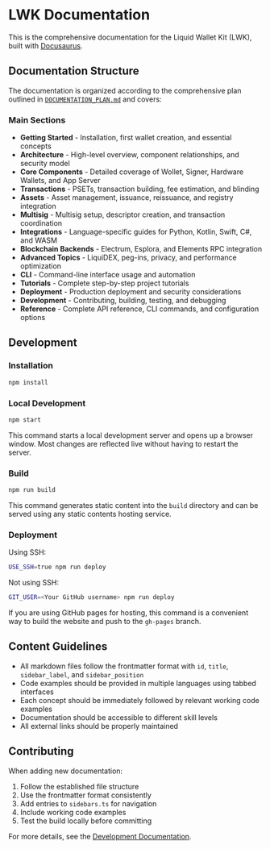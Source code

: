 # LWK Documentation

This is the comprehensive documentation for the Liquid Wallet Kit (LWK), built with [Docusaurus](https://docusaurus.io/).

## Documentation Structure

The documentation is organized according to the comprehensive plan outlined in [`DOCUMENTATION_PLAN.md`](../DOCUMENTATION_PLAN.md) and covers:

### Main Sections

- **Getting Started** - Installation, first wallet creation, and essential concepts
- **Architecture** - High-level overview, component relationships, and security model
- **Core Components** - Detailed coverage of Wollet, Signer, Hardware Wallets, and App Server
- **Transactions** - PSETs, transaction building, fee estimation, and blinding
- **Assets** - Asset management, issuance, reissuance, and registry integration
- **Multisig** - Multisig setup, descriptor creation, and transaction coordination
- **Integrations** - Language-specific guides for Python, Kotlin, Swift, C#, and WASM
- **Blockchain Backends** - Electrum, Esplora, and Elements RPC integration
- **Advanced Topics** - LiquiDEX, peg-ins, privacy, and performance optimization
- **CLI** - Command-line interface usage and automation
- **Tutorials** - Complete step-by-step project tutorials
- **Deployment** - Production deployment and security considerations
- **Development** - Contributing, building, testing, and debugging
- **Reference** - Complete API reference, CLI commands, and configuration options

## Development

### Installation

```bash
npm install
```

### Local Development

```bash
npm start
```

This command starts a local development server and opens up a browser window. Most changes are reflected live without having to restart the server.

### Build

```bash
npm run build
```

This command generates static content into the `build` directory and can be served using any static contents hosting service.

### Deployment

Using SSH:

```bash
USE_SSH=true npm run deploy
```

Not using SSH:

```bash
GIT_USER=<Your GitHub username> npm run deploy
```

If you are using GitHub pages for hosting, this command is a convenient way to build the website and push to the `gh-pages` branch.

## Content Guidelines

- All markdown files follow the frontmatter format with `id`, `title`, `sidebar_label`, and `sidebar_position`
- Code examples should be provided in multiple languages using tabbed interfaces
- Each concept should be immediately followed by relevant working code examples
- Documentation should be accessible to different skill levels
- All external links should be properly maintained

## Contributing

When adding new documentation:

1. Follow the established file structure
2. Use the frontmatter format consistently
3. Add entries to `sidebars.ts` for navigation
4. Include working code examples
5. Test the build locally before committing

For more details, see the [Development Documentation](docs/development/contributing.md).
